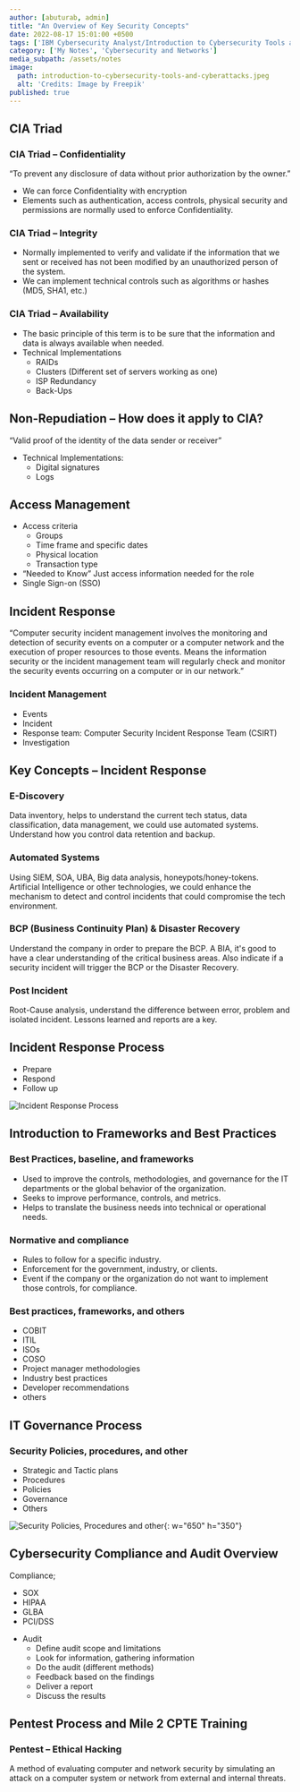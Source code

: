 ```yaml
---
author: [abuturab, admin]
title: "An Overview of Key Security Concepts"
date: 2022-08-17 15:01:00 +0500
tags: ['IBM Cybersecurity Analyst/Introduction to Cybersecurity Tools and Cyberattacks']
category: ['My Notes', 'Cybersecurity and Networks']
media_subpath: /assets/notes
image:
  path: introduction-to-cybersecurity-tools-and-cyberattacks.jpeg
  alt: 'Credits: Image by Freepik'
published: true
---
```


## **CIA Triad**

### CIA Triad – Confidentiality
  
“To prevent any disclosure of data without prior authorization by the owner.”
- We can force Confidentiality with encryption
- Elements such as authentication, access controls, physical security and permissions are normally used to enforce Confidentiality.

### CIA Triad – Integrity

- Normally implemented to verify and validate if the information that we sent or received has not been modified by an unauthorized person of the system.
- We can implement technical controls such as algorithms or hashes (MD5, SHA1, etc.)

### CIA Triad – Availability

- The basic principle of this term is to be sure that the information and data is always available when needed.
- Technical Implementations
  + RAIDs
  + Clusters (Different set of servers working as one)
  + ISP Redundancy
  + Back-Ups

## **Non-Repudiation – How does it apply to CIA?**
  
  “Valid proof of the identity of the data sender or receiver”
- Technical Implementations:
  + Digital signatures
  + Logs

## **Access Management**

- Access criteria
  + Groups
  + Time frame and specific dates
  + Physical location
  + Transaction type
- “Needed to Know” Just access information needed for the role
- Single Sign-on (SSO)

## **Incident Response**
  
  “Computer security incident management involves the monitoring and detection of security events on a computer or a computer network and the execution of proper resources to those events. Means the information security or the incident management team will regularly check and monitor the security events occurring on a computer or in our network.”

### Incident Management

- Events
- Incident
- Response team: Computer Security Incident Response Team (CSIRT)
- Investigation

## **Key Concepts – Incident Response**

### E-Discovery
  
  Data inventory, helps to understand the current tech status, data classification, data management, we could use automated systems. Understand how you control data retention and backup.

### Automated Systems
  
  Using SIEM, SOA, UBA, Big data analysis, honeypots/honey-tokens. Artificial Intelligence or other technologies, we could enhance the mechanism to detect and control incidents that could compromise the tech environment.

### BCP (Business Continuity Plan) & Disaster Recovery
  
  Understand the company in order to prepare the BCP. A BIA, it's good to have a clear understanding of the critical business areas. Also indicate if a security incident will trigger the BCP or the Disaster Recovery.

### Post Incident
  
  Root-Cause analysis, understand the difference between error, problem and isolated incident. Lessons learned and reports are a key.

## **Incident Response Process**
  
+ Prepare
+ Respond
+ Follow up
  
![Incident Response Process](An%20overview%20of%20key%20security%20concepts.jpg)

## **Introduction to Frameworks and Best Practices**


### Best Practices, baseline, and frameworks

- Used to improve the controls, methodologies, and governance for the IT departments or the global behavior of the organization.
- Seeks to improve performance, controls, and metrics.
- Helps to translate the business needs into technical or operational needs.

### Normative and compliance

- Rules to follow for a specific industry.
- Enforcement for the government, industry, or clients.
- Event if the company or the organization do not want to implement those controls, for compliance.

### Best practices, frameworks, and others

- COBIT
- ITIL
- ISOs
- COSO
- Project manager methodologies
- Industry best practices
- Developer recommendations
- others

## **IT Governance Process**

### Security Policies, procedures, and other
  
+ Strategic and Tactic plans
+ Procedures
+ Policies
+ Governance
+ Others
  
![Security Policies, Procedures and other](An%20overview%20of%20key%20security%20concepts.png){: w="650" h="350"}

## **Cybersecurity Compliance and Audit Overview**
  
  Compliance;
  + SOX
  + HIPAA
  + GLBA
  + PCI/DSS

- Audit
  + Define audit scope and limitations
  + Look for information, gathering information
  + Do the audit (different methods)
  + Feedback based on the findings
  + Deliver a report
  + Discuss the results

## **Pentest Process and Mile 2 CPTE Training**

### Pentest – Ethical Hacking
  
A method of evaluating computer and network security by simulating an attack on a computer system or network from external and internal threats.